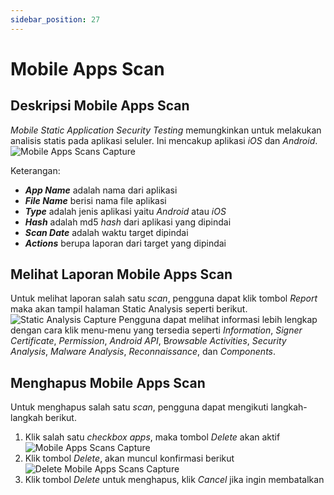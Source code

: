 ```yaml
---
sidebar_position: 27
---
```


# Mobile Apps Scan

## Deskripsi Mobile Apps Scan
*Mobile Static Application Security Testing* memungkinkan untuk melakukan analisis statis pada aplikasi seluler. Ini mencakup aplikasi *iOS* dan *Android*.
![Mobile Apps Scans Capture](/img/capture/mobile-apps-scans.png)

Keterangan:
- ***App Name*** adalah nama dari aplikasi 
- ***File Name*** berisi nama file aplikasi 
- ***Type*** adalah jenis aplikasi yaitu *Android* atau *iOS* 
- ***Hash*** adalah md5 *hash* dari aplikasi yang dipindai 
- ***Scan Date*** adalah waktu target dipindai 
- ***Actions*** berupa laporan dari target yang dipindai

## Melihat Laporan Mobile Apps Scan

Untuk melihat laporan salah satu *scan*, pengguna dapat klik tombol *Report* maka akan tampil halaman Static Analysis seperti berikut.
![Static Analysis Capture](/img/capture/static-analysis.png)
Pengguna dapat melihat informasi lebih lengkap dengan cara klik menu-menu yang tersedia seperti *Information*, *Signer Certificate*, *Permission*, *Android API*, B*rowsable Activities*, *Security Analysis*, *Malware Analysis*, *Reconnaissance*, dan *Components*.

## Menghapus Mobile Apps Scan
Untuk menghapus salah satu *scan*, pengguna dapat mengikuti langkah-langkah berikut.
1. Klik salah satu *checkbox apps*, maka tombol *Delete* akan aktif
   ![Mobile Apps Scans Capture](/img/capture/mobile-apps-scans.png)
2. Klik tombol *Delete*, akan muncul konfirmasi berikut
   ![Delete Mobile Apps Scans Capture](/img/capture/delete-mobile-apps-scans.png)
3. Klik tombol *Delete* untuk menghapus, klik *Cancel* jika ingin membatalkan
